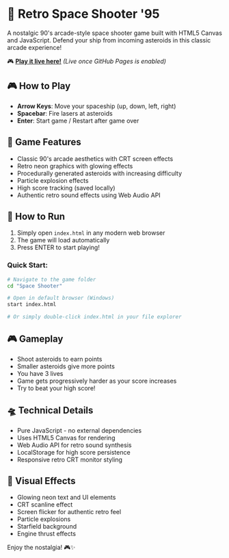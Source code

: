 # 🚀 Retro Space Shooter '95

A nostalgic 90's arcade-style space shooter game built with HTML5 Canvas and JavaScript. Defend your ship from incoming asteroids in this classic arcade experience!

🎮 **[Play it live here!](https://Rara1410.github.io/space-shooter-95/)** _(Live once GitHub Pages is enabled)_

## 🎮 How to Play

- **Arrow Keys**: Move your spaceship (up, down, left, right)
- **Spacebar**: Fire lasers at asteroids
- **Enter**: Start game / Restart after game over

## 🎯 Game Features

- Classic 90's arcade aesthetics with CRT screen effects
- Retro neon graphics with glowing effects
- Procedurally generated asteroids with increasing difficulty
- Particle explosion effects
- High score tracking (saved locally)
- Authentic retro sound effects using Web Audio API

## 🚀 How to Run

1. Simply open `index.html` in any modern web browser
2. The game will load automatically
3. Press ENTER to start playing!

### Quick Start:
```bash
# Navigate to the game folder
cd "Space Shooter"

# Open in default browser (Windows)
start index.html

# Or simply double-click index.html in your file explorer
```

## 🎮 Gameplay

- Shoot asteroids to earn points
- Smaller asteroids give more points
- You have 3 lives
- Game gets progressively harder as your score increases
- Try to beat your high score!

## 🛸 Technical Details

- Pure JavaScript - no external dependencies
- Uses HTML5 Canvas for rendering
- Web Audio API for retro sound synthesis
- LocalStorage for high score persistence
- Responsive retro CRT monitor styling

## 🎨 Visual Effects

- Glowing neon text and UI elements
- CRT scanline effect
- Screen flicker for authentic retro feel
- Particle explosions
- Starfield background
- Engine thrust effects

Enjoy the nostalgia! 🎮✨ 